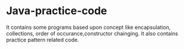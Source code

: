 # Java-practice-code
It contains some programs based upon concept like encapsulation, collections, order of occurance,constructor chainging.
It also contains practice pattern related code.
